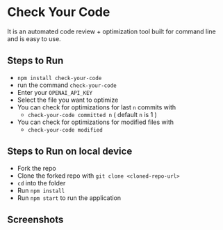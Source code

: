 # Check Your Code

It is an automated code review + optimization tool built for command line and is easy to use.

## Steps to Run
- `npm install check-your-code`
- run the command `check-your-code`
- Enter your `OPENAI_API_KEY`
- Select the file you want to optimize
- You can check for optimizations for last `n` commits with
    - `check-your-code committed n` ( default `n` is 1 )
- You can check for optimizations for modified files with
    - `check-your-code modified`

## Steps to Run on local device
- Fork the repo
- Clone the forked repo with `git clone <cloned-repo-url>`
- `cd` into the folder
- Run `npm install`
- Run `npm start` to run the application

## Screenshots
